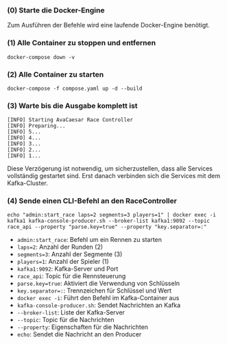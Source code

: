 ﻿### (0) Starte die Docker-Engine
Zum Ausführen der Befehle wird eine laufende Docker-Engine benötigt.

### (1) Alle Container zu stoppen und entfernen
```shell 
docker-compose down -v
```

### (2) Alle Container zu starten
```shell
docker-compose -f compose.yaml up -d --build
```

### (3) Warte bis die Ausgabe komplett ist
```
[INFO] Starting AvaCaesar Race Controller
[INFO] Preparing...
[INFO] 5...
[INFO] 4...
[INFO] 3...
[INFO] 2...
[INFO] 1...
```
Diese Verzögerung ist notwendig, um sicherzustellen, dass alle Services vollständig gestartet sind.
Erst danach verbinden sich die Services mit dem Kafka-Cluster.

### (4) Sende einen CLI-Befehl an den RaceController
```shell
echo "admin:start_race laps=2 segments=3 players=1" | docker exec -i kafka1 kafka-console-producer.sh --broker-list kafka1:9092 --topic race_api --property "parse.key=true" --property "key.separator=:"
```
- `admin:start_race`: Befehl um ein Rennen zu starten
- `laps=2`: Anzahl der Runden (2)
- `segments=3`: Anzahl der Segmente (3)
- `players=1`: Anzahl der Spieler (1)
- `kafka1:9092`: Kafka-Server und Port
- `race_api`: Topic für die Rennsteuerung
- `parse.key=true`: Aktiviert die Verwendung von Schlüsseln
- `key.separator=:`: Trennzeichen für Schlüssel und Wert
- `docker exec -i`: Führt den Befehl im Kafka-Container aus
- `kafka-console-producer.sh`: Sendet Nachrichten an Kafka
- `--broker-list`: Liste der Kafka-Server
- `--topic`: Topic für die Nachrichten
- `--property`: Eigenschaften für die Nachrichten
- `echo`: Sendet die Nachricht an den Producer

